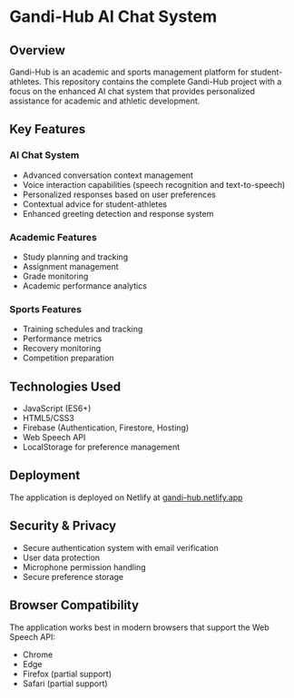 # Gandi-Hub AI Chat System

## Overview
Gandi-Hub is an academic and sports management platform for student-athletes. This repository contains the complete Gandi-Hub project with a focus on the enhanced AI chat system that provides personalized assistance for academic and athletic development.

## Key Features

### AI Chat System
- Advanced conversation context management
- Voice interaction capabilities (speech recognition and text-to-speech)
- Personalized responses based on user preferences
- Contextual advice for student-athletes
- Enhanced greeting detection and response system

### Academic Features
- Study planning and tracking
- Assignment management
- Grade monitoring
- Academic performance analytics

### Sports Features
- Training schedules and tracking
- Performance metrics
- Recovery monitoring
- Competition preparation

## Technologies Used
- JavaScript (ES6+)
- HTML5/CSS3
- Firebase (Authentication, Firestore, Hosting)
- Web Speech API
- LocalStorage for preference management

## Deployment
The application is deployed on Netlify at [gandi-hub.netlify.app](https://gandi-hub.netlify.app)

## Security & Privacy
- Secure authentication system with email verification
- User data protection
- Microphone permission handling
- Secure preference storage

## Browser Compatibility
The application works best in modern browsers that support the Web Speech API:
- Chrome
- Edge
- Firefox (partial support)
- Safari (partial support)
